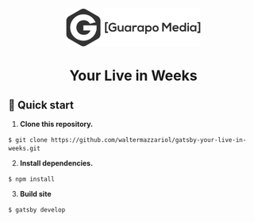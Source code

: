 <p align="center">
  <a href="https://guarapomedia.com">
    <img alt="Guarapo Media" src="./src/images/guarapo_logo.svg" width="270px" />
  </a>
</p>
<h1 align="center">
  Your Live in Weeks
</h1>

## 🚀 Quick start

1.  **Clone this repository.**

`$ git clone https://github.com/waltermazzariol/gatsby-your-live-in-weeks.git`

2. **Install dependencies.**

`$ npm install`

3. **Build site**

`$ gatsby develop`

    